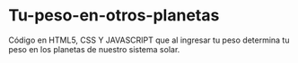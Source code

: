 # Tu-peso-en-otros-planetas
Código en HTML5, CSS Y JAVASCRIPT que al ingresar tu peso determina tu peso en los planetas de nuestro sistema solar. 
